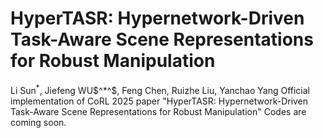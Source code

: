 # HyperTASR: Hypernetwork-Driven Task-Aware Scene Representations for Robust Manipulation 
Li Sun<sup>*</sup>, Jiefeng WU$^*^$, Feng Chen, Ruizhe Liu, Yanchao Yang
Official implementation of CoRL 2025 paper "HyperTASR: Hypernetwork-Driven Task-Aware Scene Representations for Robust Manipulation"
Codes are coming soon.
